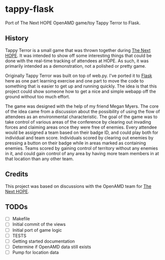 tappy-flask
===========

Port of The Next HOPE OpenAMD game/toy Tappy Terror to Flask.


History
-------
Tappy Terror is a small game that was thrown together during [The Next HOPE](http://thenexthope.org). It was intended to show off some interesting things that could be done with the real-time tracking of attendees at HOPE. As such, it was primarily intended as a demonstration, not a polished or pretty game.

Originally Tappy Terror was built on top of web.py. I've ported it to [Flask](http://flask.pocoo.org/) here as one part learning exercise and one part to move the code to something that is easier to get up and running quickly. The idea is that this project could show someone how to get a nice and simple webapp off the ground without too much effort.

The game was designed with the help of my friend Megan Myers. The core of the idea came from a discussion about the possibility of using the flow of attendees as an environmental characteristic. The goal of the game was to take control of various areas of the conference by clearing out invading forces and claiming areas once they were free of enemies. Every attendee would be assigned a team based on their badge ID, and could play both for individual and team score. Individuals scored by clearing out enemies by pressing a button on their badge while in areas marked as containing enemies. Teams scored by gaining control of territory without any enemies in it, and could gain control of any area by having more team members in at that location than any other team.

Credits
-------

This project was based on discussions with the OpenAMD team for [The Next HOPE](http://thenexthope.org).

TODOs
-----
- [ ] Makefile
- [ ] Initial commit of the views
- [ ] Initial port of game logic
- [ ] TESTS
- [ ] Getting started documentation
- [ ] Determine if OpenAMD data still exists
- [ ] Pump for location data
